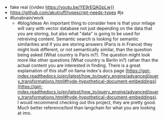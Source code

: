- fake real {{video https://youtu.be/YE9rEQAGpLw}}
- https://github.com/akutruff/typescript-needs-types #js
- #lunabrain/work
	- #blog/ideas An important thing to consider here is that your milage will vary with vector database not just depending on the data that you are storing, but also what "data" is going to be used for retreiving content. Semantic search is looking for semantic similarities and if you are storing answers (Paris is in France) they might look different, or not semantically similar, than the question being asked (What country is Paris in?). The question might look more like other questions (What country is Berlin in?) rather than the actual content you are interested in finding. There is a great explaination of this stuff on llama index's docs page [https://gpt-index.readthedocs.io/en/latest/how_to/query_engine/advanced/query_transformations.html#hyde-hypothetical-document-embeddings](https://gpt-index.readthedocs.io/en/latest/how_to/query_engine/advanced/query_transformations.html#hyde-hypothetical-document-embeddings). I would recommend checking out this project, they are pretty good. Much better reference/tool than langchain for what you are looking at imo.